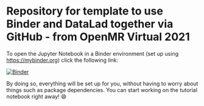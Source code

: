 # Repository for template to use Binder and DataLad together via GitHub - from OpenMR Virtual 2021 

To open the Jupyter Notebook in a Binder environment (set up using https://mybinder.org) click the following link:

[![Binder](https://mybinder.org/badge_logo.svg)](https://mybinder.org/v2/gh/marianne-aspbury/openmr2021-dataviz-workshop-python/HEAD)

By doing so, everything will be set up for you, without having to worry about
things such as package dependencies. You can start working on the tutorial
notebook right away! :smile:

